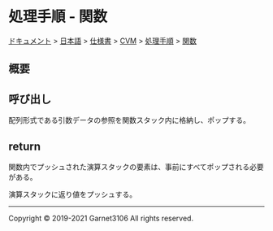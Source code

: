 # 処理手順 - 関数

[ドキュメント](../../../../../index.md) > [日本語](../../../../index.md) > [仕様書](../../../index.md) > [CVM](../../index.md) > [処理手順](../index.md) > [関数](./index.md)

## 概要

## 呼び出し

配列形式である引数データの参照を関数スタック内に格納し、ポップする。

## return

関数内でプッシュされた演算スタックの要素は、事前にすべてポップされる必要がある。

演算スタックに返り値をプッシュする。

---

Copyright © 2019-2021 Garnet3106 All rights reserved.
